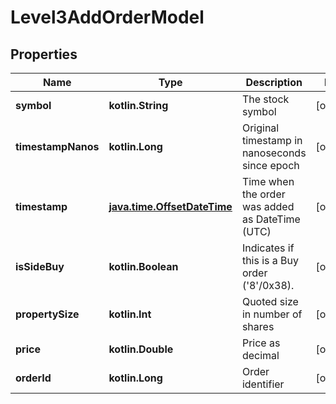 
# Level3AddOrderModel

## Properties
| Name | Type | Description | Notes |
| ------------ | ------------- | ------------- | ------------- |
| **symbol** | **kotlin.String** | The stock symbol |  [optional] |
| **timestampNanos** | **kotlin.Long** | Original timestamp in nanoseconds since epoch |  [optional] |
| **timestamp** | [**java.time.OffsetDateTime**](java.time.OffsetDateTime.md) | Time when the order was added as DateTime (UTC) |  [optional] |
| **isSideBuy** | **kotlin.Boolean** | Indicates if this is a Buy order (&#39;8&#39;/0x38). |  [optional] |
| **propertySize** | **kotlin.Int** | Quoted size in number of shares |  [optional] |
| **price** | **kotlin.Double** | Price as decimal |  [optional] |
| **orderId** | **kotlin.Long** | Order identifier |  [optional] |



